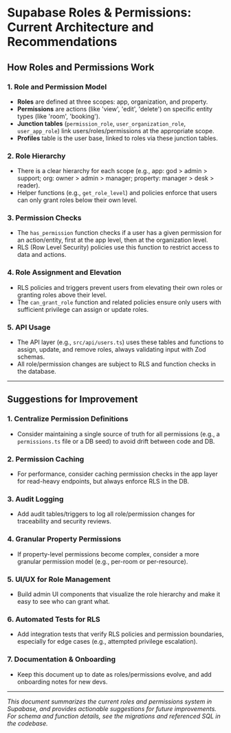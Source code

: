 # Supabase Roles & Permissions: Current Architecture and Recommendations

## How Roles and Permissions Work

### 1. **Role and Permission Model**
- **Roles** are defined at three scopes: app, organization, and property.
- **Permissions** are actions (like 'view', 'edit', 'delete') on specific entity types (like 'room', 'booking').
- **Junction tables** (`permission_role`, `user_organization_role`, `user_app_role`) link users/roles/permissions at the appropriate scope.
- **Profiles** table is the user base, linked to roles via these junction tables.

### 2. **Role Hierarchy**
- There is a clear hierarchy for each scope (e.g., app: god > admin > support; org: owner > admin > manager; property: manager > desk > reader).
- Helper functions (e.g., `get_role_level`) and policies enforce that users can only grant roles below their own level.

### 3. **Permission Checks**
- The `has_permission` function checks if a user has a given permission for an action/entity, first at the app level, then at the organization level.
- RLS (Row Level Security) policies use this function to restrict access to data and actions.

### 4. **Role Assignment and Elevation**
- RLS policies and triggers prevent users from elevating their own roles or granting roles above their level.
- The `can_grant_role` function and related policies ensure only users with sufficient privilege can assign or update roles.

### 5. **API Usage**
- The API layer (e.g., `src/api/users.ts`) uses these tables and functions to assign, update, and remove roles, always validating input with Zod schemas.
- All role/permission changes are subject to RLS and function checks in the database.

---

## Suggestions for Improvement

### 1. **Centralize Permission Definitions**
- Consider maintaining a single source of truth for all permissions (e.g., a `permissions.ts` file or a DB seed) to avoid drift between code and DB.

### 2. **Permission Caching**
- For performance, consider caching permission checks in the app layer for read-heavy endpoints, but always enforce RLS in the DB.

### 3. **Audit Logging**
- Add audit tables/triggers to log all role/permission changes for traceability and security reviews.

### 4. **Granular Property Permissions**
- If property-level permissions become complex, consider a more granular permission model (e.g., per-room or per-resource).

### 5. **UI/UX for Role Management**
- Build admin UI components that visualize the role hierarchy and make it easy to see who can grant what.

### 6. **Automated Tests for RLS**
- Add integration tests that verify RLS policies and permission boundaries, especially for edge cases (e.g., attempted privilege escalation).

### 7. **Documentation & Onboarding**
- Keep this document up to date as roles/permissions evolve, and add onboarding notes for new devs.

---

*This document summarizes the current roles and permissions system in Supabase, and provides actionable suggestions for future improvements. For schema and function details, see the migrations and referenced SQL in the codebase.*
